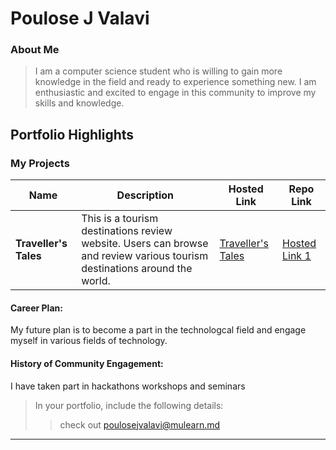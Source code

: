 # Poulose J Valavi

### About Me

> I am a computer science student who is willing to gain more knowledge in the field and ready to experience something new.
  I am enthusiastic and excited to engage in this community to improve my skills and knowledge.
## Portfolio Highlights

### My Projects

| Name                | Description                                                               | Hosted Link                              | Repo Link                                                      |
|---------------------|---------------------------------------------------------------------------|------------------------------------------|----------------------------------------------------------------|
| **Traveller's Tales**  | This is a tourism destinations review website. Users can browse and review various tourism destinations around the world.  | [Traveller's Tales](https://github.com/poulosejv/Traveller-s-Tales)                                               | [Hosted Link 1](https://example.com)    | [Repo Link 1](https://github.com/username/project1)             |




#### Career Plan:

My future plan is to become a part in the technologcal field and engage myself in various fields of technology.



#### History of Community Engagement:

I have taken part in hackathons workshops and seminars




> In your portfolio, include the following details:
>> check out [poulosejvalavi@mulearn.md](./profiles/poulosejvalavi@mulearn.md)

---
